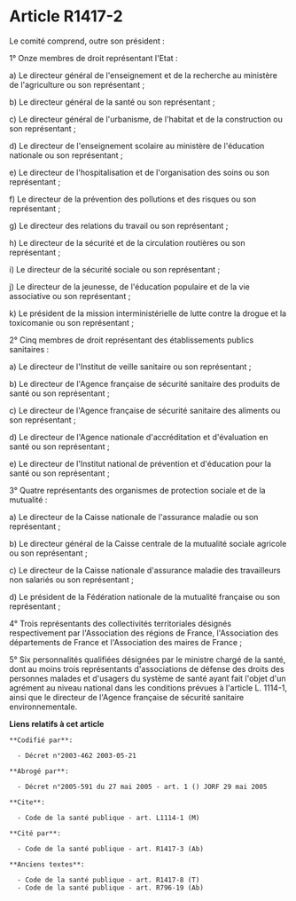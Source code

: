 # Article R1417-2

Le comité comprend, outre son président :

1° Onze membres de droit représentant l'Etat :

a) Le directeur général de l'enseignement et de la recherche au ministère de l'agriculture ou son représentant ;

b) Le directeur général de la santé ou son représentant ;

c) Le directeur général de l'urbanisme, de l'habitat et de la construction ou son représentant ;

d) Le directeur de l'enseignement scolaire au ministère de l'éducation nationale ou son représentant ;

e) Le directeur de l'hospitalisation et de l'organisation des soins ou son représentant ;

f) Le directeur de la prévention des pollutions et des risques ou son représentant ;

g) Le directeur des relations du travail ou son représentant ;

h) Le directeur de la sécurité et de la circulation routières ou son représentant ;

i) Le directeur de la sécurité sociale ou son représentant ;

j) Le directeur de la jeunesse, de l'éducation populaire et de la vie associative ou son représentant ;

k) Le président de la mission interministérielle de lutte contre la drogue et la toxicomanie ou son représentant ;

2° Cinq membres de droit représentant des établissements publics sanitaires :

a) Le directeur de l'Institut de veille sanitaire ou son représentant ;

b) Le directeur de l'Agence française de sécurité sanitaire des produits de santé ou son représentant ;

c) Le directeur de l'Agence française de sécurité sanitaire des aliments ou son représentant ;

d) Le directeur de l'Agence nationale d'accréditation et d'évaluation en santé ou son représentant ;

e) Le directeur de l'Institut national de prévention et d'éducation pour la santé ou son représentant ;

3° Quatre représentants des organismes de protection sociale et de la mutualité :

a) Le directeur de la Caisse nationale de l'assurance maladie ou son représentant ;

b) Le directeur général de la Caisse centrale de la mutualité sociale agricole ou son représentant ;

c) Le directeur de la Caisse nationale d'assurance maladie des travailleurs non salariés ou son représentant ;

d) Le président de la Fédération nationale de la mutualité française ou son représentant ;

4° Trois représentants des collectivités territoriales désignés respectivement par l'Association des régions de France,
l'Association des départements de France et l'Association des maires de France ;

5° Six personnalités qualifiées désignées par le ministre chargé de la santé, dont au moins trois représentants
d'associations de défense des droits des personnes malades et d'usagers du système de santé ayant fait l'objet d'un agrément
au niveau national dans les conditions prévues à l'article L. 1114-1, ainsi que le directeur de l'Agence française de
sécurité sanitaire environnementale.

**Liens relatifs à cet article**

	**Codifié par**:

	  - Décret n°2003-462 2003-05-21

	**Abrogé par**:

	  - Décret n°2005-591 du 27 mai 2005 - art. 1 () JORF 29 mai 2005

	**Cite**:

	  - Code de la santé publique - art. L1114-1 (M)

	**Cité par**:

	  - Code de la santé publique - art. R1417-3 (Ab)

	**Anciens textes**:

	  - Code de la santé publique - art. R1417-8 (T)
	  - Code de la santé publique - art. R796-19 (Ab)

